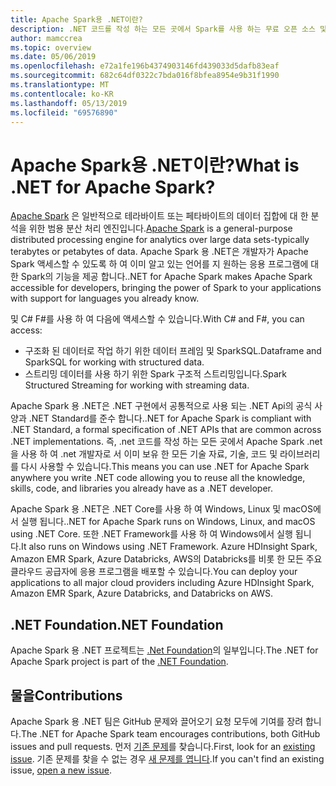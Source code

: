 ```yaml
---
title: Apache Spark용 .NET이란?
description: .NET 코드를 작성 하는 모든 곳에서 Spark를 사용 하는 무료 오픈 소스 및 플랫폼 간 빅 데이터 분석 프레임 워크인 Apache Spark 용 .NET에 대해 알아보세요.
author: mamccrea
ms.topic: overview
ms.date: 05/06/2019
ms.openlocfilehash: e72a1fe196b4374903146fd439033d5dafb83eaf
ms.sourcegitcommit: 682c64df0322c7bda016f8bfea8954e9b31f1990
ms.translationtype: MT
ms.contentlocale: ko-KR
ms.lasthandoff: 05/13/2019
ms.locfileid: "69576890"
---
```

# <a name="what-is-net-for-apache-spark"></a><span data-ttu-id="39aeb-103">Apache Spark용 .NET이란?</span><span class="sxs-lookup"><span data-stu-id="39aeb-103">What is .NET for Apache Spark?</span></span>

<span data-ttu-id="39aeb-104">[Apache Spark](https://spark.apache.org/) 은 일반적으로 테라바이트 또는 페타바이트의 데이터 집합에 대 한 분석을 위한 범용 분산 처리 엔진입니다.</span><span class="sxs-lookup"><span data-stu-id="39aeb-104">[Apache Spark](https://spark.apache.org/) is a general-purpose distributed processing engine for analytics over large data sets-typically terabytes or petabytes of data.</span></span> <span data-ttu-id="39aeb-105">Apache Spark 용 .NET은 개발자가 Apache Spark 액세스할 수 있도록 하 여 이미 알고 있는 언어를 지 원하는 응용 프로그램에 대 한 Spark의 기능을 제공 합니다.</span><span class="sxs-lookup"><span data-stu-id="39aeb-105">.NET for Apache Spark makes Apache Spark accessible for developers, bringing the power of Spark to your applications with support for languages you already know.</span></span>

<span data-ttu-id="39aeb-106">및 C# F#를 사용 하 여 다음에 액세스할 수 있습니다.</span><span class="sxs-lookup"><span data-stu-id="39aeb-106">With C# and F#, you can access:</span></span>

* <span data-ttu-id="39aeb-107">구조화 된 데이터로 작업 하기 위한 데이터 프레임 및 SparkSQL.</span><span class="sxs-lookup"><span data-stu-id="39aeb-107">Dataframe and SparkSQL for working with structured data.</span></span>
* <span data-ttu-id="39aeb-108">스트리밍 데이터를 사용 하기 위한 Spark 구조적 스트리밍입니다.</span><span class="sxs-lookup"><span data-stu-id="39aeb-108">Spark Structured Streaming for working with streaming data.</span></span>

<span data-ttu-id="39aeb-109">Apache Spark 용 .NET은 .NET 구현에서 공통적으로 사용 되는 .NET Api의 공식 사양과 .NET Standard를 준수 합니다.</span><span class="sxs-lookup"><span data-stu-id="39aeb-109">.NET for Apache Spark is compliant with .NET Standard, a formal specification of .NET APIs that are common across .NET implementations.</span></span> <span data-ttu-id="39aeb-110">즉, .net 코드를 작성 하는 모든 곳에서 Apache Spark .net을 사용 하 여 .net 개발자로 서 이미 보유 한 모든 기술 자료, 기술, 코드 및 라이브러리를 다시 사용할 수 있습니다.</span><span class="sxs-lookup"><span data-stu-id="39aeb-110">This means you can use .NET for Apache Spark anywhere you write .NET code allowing you to reuse all the knowledge, skills, code, and libraries you already have as a .NET developer.</span></span>

<span data-ttu-id="39aeb-111">Apache Spark 용 .NET은 .NET Core를 사용 하 여 Windows, Linux 및 macOS에서 실행 됩니다.</span><span class="sxs-lookup"><span data-stu-id="39aeb-111">.NET for Apache Spark runs on Windows, Linux, and macOS using .NET Core.</span></span> <span data-ttu-id="39aeb-112">또한 .NET Framework를 사용 하 여 Windows에서 실행 됩니다.</span><span class="sxs-lookup"><span data-stu-id="39aeb-112">It also runs on Windows using .NET Framework.</span></span> <span data-ttu-id="39aeb-113">Azure HDInsight Spark, Amazon EMR Spark, Azure Databricks, AWS의 Databricks를 비롯 한 모든 주요 클라우드 공급자에 응용 프로그램을 배포할 수 있습니다.</span><span class="sxs-lookup"><span data-stu-id="39aeb-113">You can deploy your applications to all major cloud providers including Azure HDInsight Spark, Amazon EMR Spark, Azure Databricks, and Databricks on AWS.</span></span>

## <a name="net-foundation"></a><span data-ttu-id="39aeb-114">.NET Foundation</span><span class="sxs-lookup"><span data-stu-id="39aeb-114">.NET Foundation</span></span>

<span data-ttu-id="39aeb-115">Apache Spark 용 .NET 프로젝트는 [.Net Foundation](https://www.dotnetfoundation.org/)의 일부입니다.</span><span class="sxs-lookup"><span data-stu-id="39aeb-115">The .NET for Apache Spark project is part of the [.NET Foundation](https://www.dotnetfoundation.org/).</span></span>

## <a name="contributions"></a><span data-ttu-id="39aeb-116">물을</span><span class="sxs-lookup"><span data-stu-id="39aeb-116">Contributions</span></span>

<span data-ttu-id="39aeb-117">Apache Spark 용 .NET 팀은 GitHub 문제와 끌어오기 요청 모두에 기여를 장려 합니다.</span><span class="sxs-lookup"><span data-stu-id="39aeb-117">The .NET for Apache Spark team encourages contributions, both GitHub issues and pull requests.</span></span> <span data-ttu-id="39aeb-118">먼저 [기존 문제](https://github.com/dotnet/spark/issues)를 찾습니다.</span><span class="sxs-lookup"><span data-stu-id="39aeb-118">First, look for an [existing issue](https://github.com/dotnet/spark/issues).</span></span> <span data-ttu-id="39aeb-119">기존 문제를 찾을 수 없는 경우 [새 문제를 엽니다](https://github.com/dotnet/spark/issues?utf8=%E2%9C%93&q=is%3Aissue+is%3Aopen+).</span><span class="sxs-lookup"><span data-stu-id="39aeb-119">If you can't find an existing issue, [open a new issue](https://github.com/dotnet/spark/issues?utf8=%E2%9C%93&q=is%3Aissue+is%3Aopen+).</span></span>
